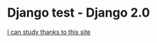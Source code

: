 # Django test - Django 2.0
[I can study thanks to this site](https://tutorial.djangogirls.org/ko/template_extending/)